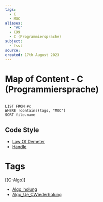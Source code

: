 ```yaml
---
tags:
  - C
  - MOC
aliases:
  - "#C"
  - C99
  - C (Programmiersprache)
subject:
  - fsst
source: 
created: 17th August 2023
---
```


# Map of Content - C (Programmiersprache)

```dataview

LIST FROM #c
WHERE !contains(tags, "MOC")
SORT file.name

```

## Code Style

- [Law Of Demeter](https://en.wikipedia.org/wiki/Law_of_Demeter)
- [Handle](<https://en.wikipedia.org/wiki/Handle_(computing)>)

# Tags

[[C-Algo]]

- [Algo_holung](../DS-Algo/Algo_CWiederholung.md)
- [Algo_Ue_CWiederholung](../DS-Algo/Algo_Ue_CWiederholung.md)
